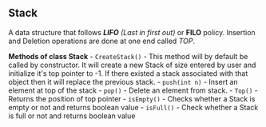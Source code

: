 ## Stack
A data structure that follows ***LIFO** (Last in first out)* or **FILO** policy. Insertion and Deletion operations are done at one end called *TOP*.

**Methods of class Stack**
    - ```CreateStack()``` - This method will by default be called by constructor. It will create a new Stack of size entered by user and initialize it's top pointer to -1. If there existed a stack associated with that object then it will replace the previous stack.
    - ```push(int n)``` - Insert an element at top of the stack
    - ```pop()``` - Delete an element from stack.
    - ```Top()``` - Returns the position of top pointer
    - ```isEmpty()``` - Checks whether a Stack is empty or not and returns boolean value
    - ```isFull()``` - Check  whether a Stack is full or not and returns boolean value
